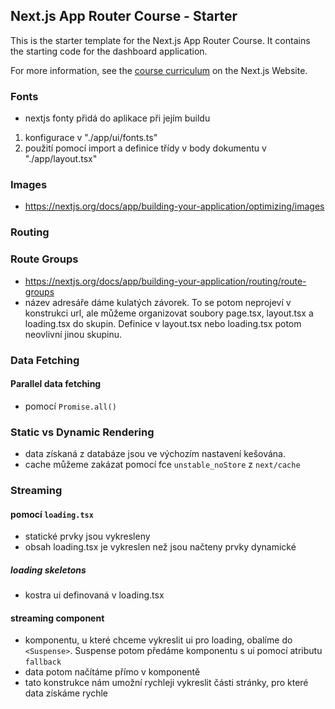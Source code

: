 ## Next.js App Router Course - Starter

This is the starter template for the Next.js App Router Course. It contains the starting code for the dashboard application.

For more information, see the [course curriculum](https://nextjs.org/learn) on the Next.js Website.

### Fonts

- nextjs fonty přidá do aplikace při jejím buildu

1. konfigurace v "./app/ui/fonts.ts"
2. použití pomocí import a definice třídy v body dokumentu v "./app/layout.tsx"

### Images

- <https://nextjs.org/docs/app/building-your-application/optimizing/images>

### Routing

### Route Groups

- <https://nextjs.org/docs/app/building-your-application/routing/route-groups>
- název adresáře dáme kulatých závorek. To se potom neprojeví v konstrukci url, ale můžeme organizovat soubory page.tsx, layout.tsx a loading.tsx do skupin. Definice v layout.tsx nebo loading.tsx potom neovlivní jinou skupinu.

### Data Fetching

#### Parallel data fetching

- pomocí `Promise.all()`

### Static vs Dynamic Rendering

- data získaná z databáze jsou ve výchozím nastavení kešována.
- cache můžeme zakázat pomocí fce `unstable_noStore` z `next/cache`

### Streaming

#### pomocí `loading.tsx`

- statické prvky jsou vykresleny
- obsah loading.tsx je vykreslen než jsou načteny prvky dynamické

##### loading skeletons

- kostra ui definovaná v loading.tsx

#### streaming component

- komponentu, u které chceme vykreslit ui pro loading, obalíme do `<Suspense>`. Suspense potom předáme komponentu s ui pomocí atributu `fallback`
- data potom načítáme přímo v komponentě
- tato konstrukce nám umožní rychleji vykreslit části stránky, pro které data získáme rychle
